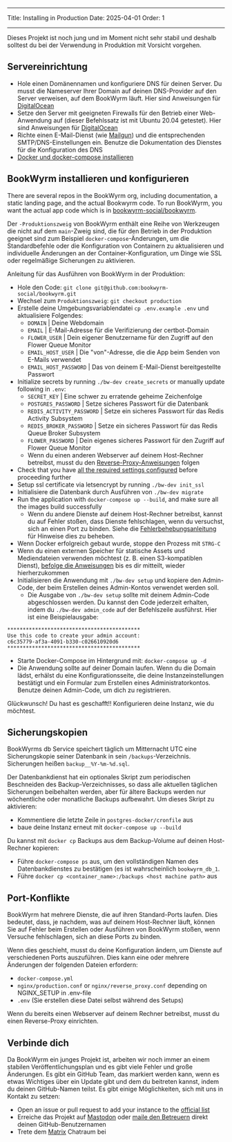 - - -
Title: Installing in Production Date: 2025-04-01 Order: 1
- - -

Dieses Projekt ist noch jung und im Moment nicht sehr stabil und deshalb solltest du bei der Verwendung in Produktion mit Vorsicht vorgehen.

## Servereinrichtung
- Hole einen Domänennamen und konfiguriere DNS für deinen Server. Du musst die Nameserver Ihrer Domain auf deinen DNS-Provider auf den Server verweisen, auf dem BookWyrm läuft. Hier sind Anweisungen für [DigitalOcean](https://www.digitalocean.com/community/tutorials/how-to-point-to-digitalocean-nameservers-from-common-domain-registrars)
- Setze den Server mit geeigneten Firewalls für den Betrieb einer Web-Anwendung auf (dieser Befehlssatz ist mit Ubuntu 20.04 getestet). Hier sind Anweisungen für [DigitalOcean](https://www.digitalocean.com/community/tutorials/initial-server-setup-with-ubuntu-20-04)
- Richte einen E-Mail-Dienst (wie [Mailgun](https://documentation.mailgun.com/en/latest/quickstart.html)) und die entsprechenden SMTP/DNS-Einstellungen ein. Benutze die Dokumentation des Dienstes für die Konfiguration des DNS
- [Docker und docker-compose installieren](https://docs.docker.com/compose/install/)

## BookWyrm installieren und konfigurieren

There are several repos in the BookWyrm org, including documentation, a static landing page, and the actual Bookwyrm code. To run BookWyrm, you want the actual app code which is in [bookwyrm-social/bookwyrm](https://github.com/bookwyrm-social/bookwyrm).

Der `-Produktionszweig` von BookWyrm enthält eine Reihe von Werkzeugen die nicht auf dem `main`-Zweig sind, die für den Betrieb in der Produktion geeignet sind zum Beispiel `docker-compose`-Änderungen, um die Standardbefehle oder die Konfiguration von Containern zu aktualisieren und individuelle Änderungen an der Container-Konfiguration, um Dinge wie SSL oder regelmäßige Sicherungen zu aktivieren.

Anleitung für das Ausführen von BookWyrm in der Produktion:

- Hole den Code: `git clone git@github.com:bookwyrm-social/bookwyrm.git`
- Wechsel zum `Produktionszweig`: `git checkout production`
- Erstelle deine Umgebungsvariablendatei `cp .env.example .env` und aktualisiere Folgendes:
    - `DOMAIN` | Deine Webdomain
    - `EMAIL` | E-Mail-Adresse für die Verifizierung der certbot-Domain
    - `FLOWER_USER` | Dein eigener Benutzername für den Zugriff auf den Flower Queue Monitor
    - `EMAIL_HOST_USER` | Die "von"-Adresse, die die App beim Senden von E-Mails verwendet
    - `EMAIL_HOST_PASSWORD` | Das von deinem E-Mail-Dienst bereitgestellte Passwort
- Initialize secrets by running `./bw-dev create_secrets` or manually update following in `.env`:
    - `SECRET_KEY` | Eine schwer zu erratende geheime Zeichenfolge
    - `POSTGRES_PASSWORD` | Setze sicheres Passwort für die Datenbank
    - `REDIS_ACTIVITY_PASSWORD` | Setze ein sicheres Passwort für das Redis Activity Subsystem
    - `REDIS_BROKER_PASSWORD` | Setze ein sicheres Passwort für das Redis Queue Broker Subsystem
    - `FLOWER_PASSWORD` | Dein eigenes sicheres Passwort für den Zugriff auf Flower Queue Monitor
    - Wenn du einen anderen Webserver auf deinem Host-Rechner betreibst, musst du den [Reverse-Proxy-Anweisungen](/reverse-proxy.html) folgen
- Check that you have [all the required settings configured](/environment.html#required-environment-settings) before proceeding further
- Setup ssl certificate via letsencrypt by running `./bw-dev init_ssl`
- Initialisiere die Datenbank durch Ausführen von `./bw-dev migrate`
- Run the application with `docker-compose up --build`, and make sure all the images build successfully
    - Wenn du andere Dienste auf deinem Host-Rechner betreibst, kannst du auf Fehler stoßen, dass Dienste fehlschlagen, wenn du versuchst, sich an einen Port zu binden. Siehe die [Fehlerbehebungsanleitung](#port_conflicts) für Hinweise dies zu beheben.
- Wenn Docker erfolgreich gebaut wurde, stoppe den Prozess mit `STRG-C`
- Wenn du einen externen Speicher für statische Assets und Mediendateien verwenden möchtest (z. B. einen S3-kompatiblen Dienst), [befolge die Anweisungen](/external-storage.html) bis es dir mitteilt, wieder hierherzukommen
- Initialisieren die Anwendung mit `./bw-dev setup` und kopiere den Admin-Code, der beim Erstellen deines Admin-Kontos verwendet werden soll.
    - Die Ausgabe von `./bw-dev setup` sollte mit deinem Admin-Code abgeschlossen werden. Du kannst den Code jederzeit erhalten, indem du `./bw-dev admin_code` auf der Befehlszeile ausführst. Hier ist eine Beispielausgabe:

``` { .sh }
*******************************************
Use this code to create your admin account:
c6c35779-af3a-4091-b330-c026610920d6
*******************************************
```

- Starte Docker-Compose im Hintergrund mit: `docker-compose up -d`
- Die Anwendung sollte auf deiner Domain laufen. Wenn du die Domain lädst, erhälst du eine Konfigurationsseite, die deine Instanzeinstellungen bestätigt und ein Formular zum Erstellen eines Administratorkontos. Benutze deinen Admin-Code, um dich zu registrieren.

Glückwunsch! Du hast es geschafft!! Konfigurieren deine Instanz, wie du möchtest.


## Sicherungskopien

BookWyrms db Service speichert täglich um Mitternacht UTC eine Sicherungskopie seiner Datenbank in sein `/backups`-Verzeichnis. Sicherungen heißen `backup__%Y-%m-%d.sql`.

Der Datenbankdienst hat ein optionales Skript zum periodischen Beschneiden des Backup-Verzeichnisses, so dass alle aktuellen täglichen Sicherungen beibehalten werden, aber für ältere Backups werden nur wöchentliche oder monatliche Backups aufbewahrt. Um dieses Skript zu aktivieren:

- Kommentiere die letzte Zeile in `postgres-docker/cronfile` aus
- baue deine Instanz erneut mit `docker-compose up --build`

Du kannst mit `docker cp` Backups aus dem Backup-Volume auf deinen Host-Rechner kopieren:

- Führe `docker-compose ps` aus, um den vollständigen Namen des Datenbankdienstes zu bestätigen (es ist wahrscheinlich `bookwyrm_db_1`.
- Führe `docker cp <container_name>:/backups <host machine path>` aus

## Port-Konflikte

BookWyrm hat mehrere Dienste, die auf ihren Standard-Ports laufen. Dies bedeutet, dass, je nachdem, was auf deinem Host-Rechner läuft, können Sie auf Fehler beim Erstellen oder Ausführen von BookWyrm stoßen, wenn Versuche fehlschlagen, sich an diese Ports zu binden.

Wenn dies geschieht, musst du deine Konfiguration ändern, um Dienste auf verschiedenen Ports auszuführen. Dies kann eine oder mehrere Änderungen der folgenden Dateien erfordern:

- `docker-compose.yml`
- `nginx/production.conf` or `nginx/reverse_proxy.conf` depending on NGINX_SETUP in .env-file
- `.env` (Sie erstellen diese Datei selbst während des Setups)

Wenn du bereits einen Webserver auf deinem Rechner betreibst, musst du einen Reverse-Proxy einrichten.

## Verbinde dich

Da BookWyrm ein junges Projekt ist, arbeiten wir noch immer an einem stabilen Veröffentlichungsplan und es gibt viele Fehler und große Änderungen. Es gibt ein GitHub Team, das markiert werden kann, wenn es etwas Wichtiges über ein Update gibt und dem du beitreten kannst, indem du deinen GitHub-Namen teilst. Es gibt einige Möglichkeiten, sich mit uns in Kontakt zu setzen:

 - Open an issue or pull request to add your instance to the [official list](https://joinbookwyrm.com/instances/)
 - Erreiche das Projekt auf [Mastodon](https://tech.lgbt/@bookwyrm) oder [maile den Betreuern](mailto:mousereeve@riseup.net) direkt deinen GitHub-Benutzernamen
 - Trete dem [Matrix](https://matrix.to/#/#bookwyrm:matrix.org) Chatraum bei
